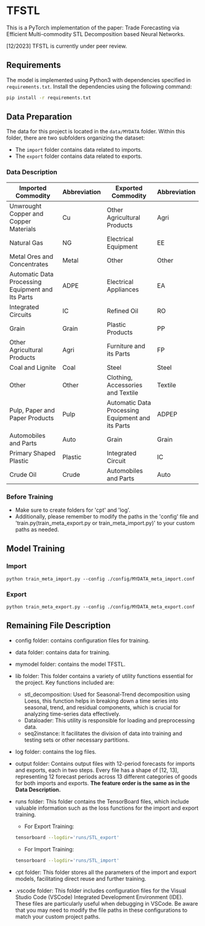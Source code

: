 # TFSTL
This is a PyTorch implementation of the paper: Trade Forecasting via Efficient Multi-commodity STL Decomposition based Neural Networks.

[12/2023] TFSTL is currently under peer review.

## Requirements

The model is implemented using Python3 with dependencies specified in `requirements.txt`.
Install the dependencies using the following command:

   ```bash
   pip install -r requirements.txt
   ```



## Data Preparation

The data for this project is located in the `data/MYDATA` folder. Within this folder, there are two subfolders organizing the dataset: 
- The `import` folder contains data related to imports.
- The `export` folder contains data related to exports.

### Data Description

| Imported Commodity                                     | Abbreviation | Exported Commodity                             | Abbreviation |
|--------------------------------------------------------|--------------|------------------------------------------------|--------------|
| Unwrought Copper and Copper Materials                  | Cu           | Other Agricultural Products                    | Agri         |
| Natural Gas                                            | NG           | Electrical Equipment                           | EE           |
| Metal Ores and Concentrates                            | Metal        | Other                                          | Other        |
| Automatic Data Processing Equipment and Its Parts      | ADPE         | Electrical Appliances                          | EA           |
| Integrated Circuits                                    | IC           | Refined Oil                                    | RO           |
| Grain                                                  | Grain        | Plastic Products                               | PP           |
| Other Agricultural Products                            | Agri         | Furniture and its Parts                        | FP           |
| Coal and Lignite                                       | Coal         | Steel                                          | Steel        |
| Other                                                  | Other        | Clothing, Accessories and Textile              | Textile      |
| Pulp, Paper and Paper Products                         | Pulp         | Automatic Data Processing Equipment and its Parts | ADPEP      |
| Automobiles and Parts                                  | Auto         | Grain                                          | Grain        |
| Primary Shaped Plastic                                 | Plastic      | Integrated Circuit                             | IC           |
| Crude Oil                                              | Crude        | Automobiles and Parts                          | Auto         |

### Before Training
- Make sure to create folders for 'cpt' and 'log'.
- Additionally, please remember to modify the paths in the 'config' file and 'train.py(train_meta_export.py or train_meta_import.py)' to your custom paths as needed.

## Model Training

### Import
```
python train_meta_import.py --config ./config/MYDATA_meta_import.conf
```

### Export
```
python train_meta_export.py --config ./config/MYDATA_meta_export.conf
```

## Remaining File Description

- config folder: contains configuration files for training.
- data folder: contains data for training.
- mymodel folder: contains the model TFSTL.
- lib folder: This folder contains a variety of utility functions essential for the project. Key functions included are:
  - stl_decomposition: Used for Seasonal-Trend decomposition using Loess, this function helps in breaking down a time series into seasonal, trend, and residual components, which is crucial for analyzing time-series data effectively.
  - Dataloader: This utility is responsible for loading and preprocessing data.
  - seq2instance: It facilitates the division of data into training and testing sets or other necessary partitions.
- log folder: contains the log files.
- output folder: Contains output files with 12-period forecasts for imports and exports, each in two steps. Every file has a shape of [12, 13], representing 12 forecast periods across 13 different categories of goods for both imports and exports. **The feature order is the same as in the Data Description.**
- runs folder: This folder contains the TensorBoard files, which include valuable information such as the loss functions for the import and export training. 

    - For Export Training:
    ```bash
    tensorboard --logdir='runs/STL_export'
    ```

    - For Import Training:
    ```bash
    tensorboard --logdir='runs/STL_import'
    ```
- cpt folder: This folder stores all the parameters of the import and export models, facilitating direct reuse and further training.
- .vscode folder: This folder includes configuration files for the Visual Studio Code (VSCode) Integrated Development Environment (IDE). These files are particularly useful when debugging in VSCode. Be aware that you may need to modify the file paths in these configurations to match your custom project paths.
